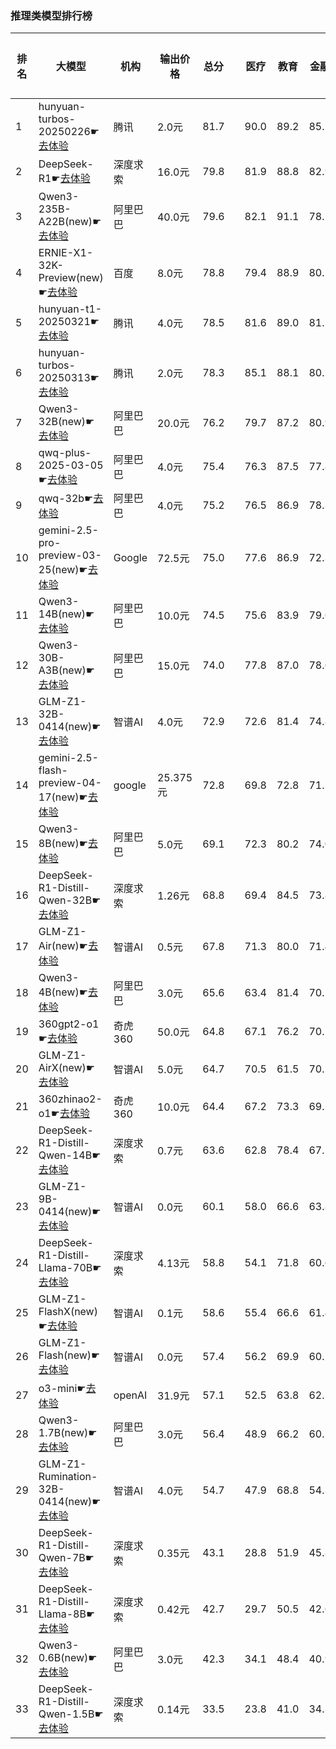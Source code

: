 ### 推理类模型排行榜
|排名|大模型|机构|输出价格|总分| |医疗|教育|金融|法律|行政公务|心理健康|推理与数学计算|语言与指令遵从|
|---|-----|---|-------|---|-|----|---|---|---|------|-------|-----------|------------|
|1|hunyuan-turbos-20250226☛[去体验](https://easyllm.site/static/modelcompare.html?type=proprietary)|腾讯|2.0元|81.7| |        90.0|89.2|85.2|82.6|        78.1|78.2|        65.9|83.9|
|2|DeepSeek-R1☛[去体验](https://easyllm.site/static/modelcompare.html?type=open-source)|深度求索|16.0元|79.8| |        81.9|88.8|82.9|73.8|        83.0|61.5|        83.0|83.5|
|3|Qwen3-235B-A22B(new)☛[去体验](https://easyllm.site/static/modelcompare.html?type=open-source)|阿里巴巴|40.0元|79.6| |        82.1|91.1|78.1|70.0|        90.0|62.5|        83.2|79.8|
|4|ERNIE-X1-32K-Preview(new)☛[去体验](https://easyllm.site/static/modelcompare.html?type=proprietary)|百度|8.0元|78.8| |        79.4|88.9|80.2|77.8|        80.0|66.7|        74.3|82.7|
|5|hunyuan-t1-20250321☛[去体验](https://easyllm.site/static/modelcompare.html?type=proprietary)|腾讯|4.0元|78.5| |        81.6|89.0|81.2|68.9|        83.5|69.2|        74.5|80.3|
|6|hunyuan-turbos-20250313☛[去体验](https://easyllm.site/static/modelcompare.html?type=proprietary)|腾讯|2.0元|78.3| |        85.1|88.1|80.5|72.4|        80.0|72.9|        64.8|82.7|
|7|Qwen3-32B(new)☛[去体验](https://easyllm.site/static/modelcompare.html?type=open-source)|阿里巴巴|20.0元|76.2| |        79.7|87.2|80.9|64.5|        73.3|68.3|        80.5|75.6|
|8|qwq-plus-2025-03-05☛[去体验](https://easyllm.site/static/modelcompare.html?type=proprietary)|阿里巴巴|4.0元|75.4| |        76.3|87.5|77.8|62.2|        79.6|64.9|        78.6|76.3|
|9|qwq-32b☛[去体验](https://easyllm.site/static/modelcompare.html?type=open-source)|阿里巴巴|4.0元|75.2| |        76.5|86.9|78.3|60.9|        82.2|63.0|        76.4|77.3|
|10|gemini-2.5-pro-preview-03-25(new)☛[去体验](https://easyllm.site/static/modelcompare.html?type=proprietary)|Google|72.5元|75.0| |        77.6|86.9|72.3|53.3|        90.0|52.5|        85.0|82.6|
|11|Qwen3-14B(new)☛[去体验](https://easyllm.site/static/modelcompare.html?type=open-source)|阿里巴巴|10.0元|74.5| |        75.6|83.9|79.6|62.2|        73.3|63.4|        79.6|78.6|
|12|Qwen3-30B-A3B(new)☛[去体验](https://easyllm.site/static/modelcompare.html?type=open-source)|阿里巴巴|15.0元|74.0| |        77.8|87.0|78.6|51.1|        66.7|68.3|        82.0|80.7|
|13|GLM-Z1-32B-0414(new)☛[去体验](https://easyllm.site/static/modelcompare.html?type=open-source)|智谱AI|4.0元|72.9| |        72.6|81.4|74.8|62.2|        80.0|63.3|        74.3|74.7|
|14|gemini-2.5-flash-preview-04-17(new)☛[去体验](https://easyllm.site/static/modelcompare.html?type=proprietary)|google|25.375元|72.8| |        69.8|72.8|71.5|62.2|        76.7|65.0|        83.7|80.5|
|15|Qwen3-8B(new)☛[去体验](https://easyllm.site/static/modelcompare.html?type=open-source)|阿里巴巴|5.0元|69.1| |        72.3|80.2|74.0|54.4|        53.3|65.8|        73.9|78.8|
|16|DeepSeek-R1-Distill-Qwen-32B☛[去体验](https://easyllm.site/static/modelcompare.html?type=open-source)|深度求索|1.26元|68.8| |        69.4|84.5|73.8|51.8|        76.0|53.8|        67.1|74.1|
|17|GLM-Z1-Air(new)☛[去体验](https://easyllm.site/static/modelcompare.html?type=proprietary)|智谱AI|0.5元|67.8| |        71.3|80.0|71.4|52.0|        76.0|53.5|        62.5|75.5|
|18|Qwen3-4B(new)☛[去体验](https://easyllm.site/static/modelcompare.html?type=open-source)|阿里巴巴|3.0元|65.6| |        63.4|81.4|70.2|44.4|        60.0|55.8|        73.6|76.0|
|19|360gpt2-o1☛[去体验](https://easyllm.site/static/modelcompare.html?type=proprietary)|奇虎360|50.0元|64.8| |        67.1|76.2|70.2|47.7|        70.0|52.0|        65.9|69.2|
|20|GLM-Z1-AirX(new)☛[去体验](https://easyllm.site/static/modelcompare.html?type=proprietary)|智谱AI|5.0元|64.7| |        70.5|61.5|70.1|58.9|        60.0|58.3|        62.4|75.8|
|21|360zhinao2-o1☛[去体验](https://easyllm.site/static/modelcompare.html?type=proprietary)|奇虎360|10.0元|64.4| |        67.2|73.3|69.5|45.3|        68.4|50.2|        69.6|71.5|
|22|DeepSeek-R1-Distill-Qwen-14B☛[去体验](https://easyllm.site/static/modelcompare.html?type=open-source)|深度求索|0.7元|63.6| |        62.8|78.4|67.5|40.2|        66.5|55.6|        65.3|72.7|
|23|GLM-Z1-9B-0414(new)☛[去体验](https://easyllm.site/static/modelcompare.html?type=open-source)|智谱AI|0.0元|60.1| |        58.0|66.6|63.8|31.5|        75.5|48.8|        67.2|69.6|
|24|DeepSeek-R1-Distill-Llama-70B☛[去体验](https://easyllm.site/static/modelcompare.html?type=open-source)|深度求索|4.13元|58.8| |        54.1|71.8|60.6|34.7|        70.0|46.2|        63.8|69.3|
|25|GLM-Z1-FlashX(new)☛[去体验](https://easyllm.site/static/modelcompare.html?type=proprietary)|智谱AI|0.1元|58.6| |        55.4|66.6|61.4|32.3|        71.5|48.6|        61.2|71.4|
|26|GLM-Z1-Flash(new)☛[去体验](https://easyllm.site/static/modelcompare.html?type=proprietary)|智谱AI|0.0元|57.4| |        56.2|69.9|60.2|32.5|        65.5|47.1|        57.8|69.7|
|27|o3-mini☛[去体验](https://easyllm.site/static/modelcompare.html?type=proprietary)|openAI|31.9元|57.1| |        52.5|63.8|62.7|30.3|        52.0|42.5|        82.5|70.1|
|28|Qwen3-1.7B(new)☛[去体验](https://easyllm.site/static/modelcompare.html?type=open-source)|阿里巴巴|3.0元|56.4| |        48.9|66.2|60.2|34.5|        50.0|50.0|        68.2|73.1|
|29|GLM-Z1-Rumination-32B-0414(new)☛[去体验](https://easyllm.site/static/modelcompare.html?type=open-source)|智谱AI|4.0元|54.7| |        47.9|68.8|54.3|38.9|        56.7|44.1|        62.0|64.9|
|30|DeepSeek-R1-Distill-Qwen-7B☛[去体验](https://easyllm.site/static/modelcompare.html?type=open-source)|深度求索|0.35元|43.1| |        28.8|51.9|45.8|19.2|        54.0|30.4|        54.5|60.3|
|31|DeepSeek-R1-Distill-Llama-8B☛[去体验](https://easyllm.site/static/modelcompare.html?type=open-source)|深度求索|0.42元|42.7| |        29.7|50.5|42.6|20.3|        52.0|31.9|        52.0|62.7|
|32|Qwen3-0.6B(new)☛[去体验](https://easyllm.site/static/modelcompare.html?type=open-source)|阿里巴巴|3.0元|42.3| |        34.1|48.4|40.9|17.8|        46.7|30.9|        52.5|67.4|
|33|DeepSeek-R1-Distill-Qwen-1.5B☛[去体验](https://easyllm.site/static/modelcompare.html?type=open-source)|深度求索|0.14元|33.5| |        23.8|41.0|34.5|15.4|        34.5|23.9|        46.3|49.0|
    
